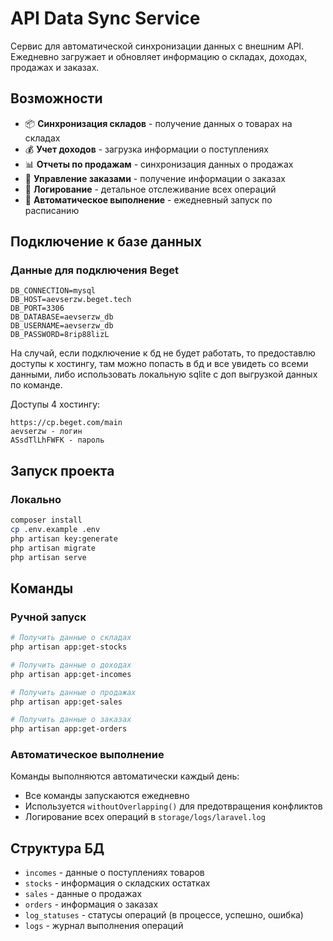 # API Data Sync Service

Сервис для автоматической синхронизации данных с внешним API. Ежедневно загружает и обновляет информацию о складах, доходах, продажах и заказах.

## Возможности

- 📦 **Синхронизация складов** - получение данных о товарах на складах
- 💰 **Учет доходов** - загрузка информации о поступлениях
- 📊 **Отчеты по продажам** - синхронизация данных о продажах
- 🛒 **Управление заказами** - получение информации о заказах
- 📝 **Логирование** - детальное отслеживание всех операций
- 🔄 **Автоматическое выполнение** - ежедневный запуск по расписанию

## Подключение к базе данных

### Данные для подключения Beget

```env
DB_CONNECTION=mysql
DB_HOST=aevserzw.beget.tech
DB_PORT=3306
DB_DATABASE=aevserzw_db
DB_USERNAME=aevserzw_db
DB_PASSWORD=8rip88lizL
```

На случай, если подключение к бд не будет работать, то предоставлю доступы к хостингу, там можно попасть в бд и все увидеть со всеми данными, либо использовать локальную sqlite с доп выгрузкой данных по команде.

Доступы 4 хостингу:

```
https://cp.beget.com/main
aevserzw - логин
ASsdTlLhFWFK - пароль
```

## Запуск проекта

### Локально
```bash
composer install
cp .env.example .env
php artisan key:generate
php artisan migrate
php artisan serve
```

## Команды

### Ручной запуск

```bash
# Получить данные о складах
php artisan app:get-stocks

# Получить данные о доходах
php artisan app:get-incomes

# Получить данные о продажах
php artisan app:get-sales

# Получить данные о заказах
php artisan app:get-orders
```

### Автоматическое выполнение

Команды выполняются автоматически каждый день:
- Все команды запускаются ежедневно
- Используется `withoutOverlapping()` для предотвращения конфликтов
- Логирование всех операций в `storage/logs/laravel.log`

## Структура БД

- `incomes` - данные о поступлениях товаров
- `stocks` - информация о складских остатках
- `sales` - данные о продажах
- `orders` - информация о заказах
- `log_statuses` - статусы операций (в процессе, успешно, ошибка)
- `logs` - журнал выполнения операций
